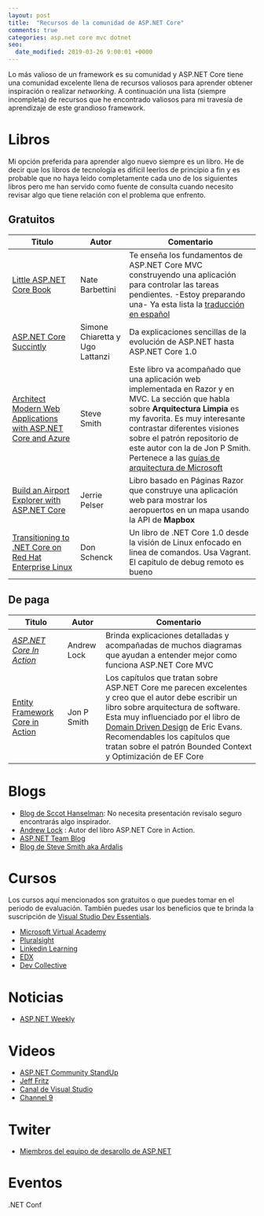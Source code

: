 ```yaml
---
layout: post
title:  "Recursos de la comunidad de ASP.NET Core"
comments: true
categories: asp.net core mvc dotnet 
seo:
  date_modified: 2019-03-26 9:00:01 +0000
---
```

Lo más valioso de un framework es su comunidad y ASP.NET Core tiene una comunidad excelente llena de recursos valiosos para aprender obtener inspiración o realizar *networking*. A continuación una lista (siempre incompleta) de recursos que he encontrado valiosos para mi travesía de aprendizaje de este grandioso framework.

# Libros

Mi opción preferida para aprender algo nuevo siempre es un libro. He de decir que los libros de tecnología es difícil leerlos de principio a fin y es probable que no haya leído completamente cada uno de los siguientes libros pero me han servido como fuente de consulta cuando necesito revisar algo que tiene relación con el problema que enfrento.

## Gratuitos

| Titulo                                                      | Autor         | Comentario      
| ------------------------------------------------------------| ------------- | ----------------
| [Little ASP.NET Core Book](https://recaffeinate.co/book/)   |Nate Barbettini| Te enseña los fundamentos de ASP.NET Core MVC construyendo una aplicación para controlar las tareas pendientes. -Estoy preparando una- Ya esta lista la [traducción en español](https://aspnetcoremaster.com/little-aspnetcore-book/)|
| [ASP.NET Core Succintly](https://www.syncfusion.com/ebooks/asp_net_core_succinctly)|Simone Chiaretta y Ugo Lattanzi | Da explicaciones sencillas de la evolución de ASP.NET  hasta ASP.NET Core 1.0 |
| [Architect Modern Web Applications with ASP.NET Core and Azure](https://dotnet.microsoft.com/learn/web/aspnet-architecture)|Steve Smith |Este libro va acompañado que una aplicación web implementada en Razor y en MVC. La sección que habla sobre **Arquitectura Limpia** es my favorita. Es muy interesante contrastar diferentes visiones sobre el patrón repositorio de este autor con la de Jon P Smith. Pertenece a las [guías de arquitectura de Microsoft](http://dot.net/architecture)|
| [Build an Airport Explorer with ASP.NET Core](https://www.jerriepelser.com/books/airport-explorer)|Jerrie Pelser | Libro basado en Páginas Razor que construye una aplicación web para mostrar los aeropuertos en un mapa usando la API de **Mapbox**|
| [Transitioning to .NET Core on Red Hat Enterprise Linux](https://developers.redhat.com/books/transitioning-net-core-red-hat-enterprise-linux/)|Don Schenck| Un libro de .NET Core 1.0 desde la visión de Linux enfocado en linea de comandos. Usa Vagrant. El capitulo de debug remoto es bueno|

## De paga

| Titulo                                                      | Autor         | Comentario      |
| ------------------------------------------------------------| ------------- | ----------------|
[*ASP.NET Core In Action*](https://www.manning.com/books/asp-net-core-in-action)|Andrew Lock|Brinda explicaciones detalladas y acompañadas de muchos diagramas que ayudan a entender mejor como funciona ASP.NET Core MVC|
[Entity Framework Core in Action ](https://www.manning.com/books/entity-framework-core-in-action)|Jon P Smith|Los capítulos que tratan sobre ASP.NET Core me parecen excelentes y creo que el autor debe escribir un libro sobre arquitectura de software. Esta muy influenciado por el libro de [Domain Driven Design](https://www.amazon.com.mx/Domain-Driven-Design-Tackling-Complexity-Software/dp/0321125215/ref=asc_df_0321125215/?tag=gledskshopmx-20&linkCode=df0&hvadid=295433315443&hvpos=1o1&hvnetw=g&hvrand=4347609638994032332&hvpone=&hvptwo=&hvqmt=&hvdev=c&hvdvcmdl=&hvlocint=&hvlocphy=9073925&hvtargid=pla-449269547899&psc=1) de Eric Evans. Recomendables los capítulos que tratan sobre el patrón Bounded Context y Optimización de EF Core


# Blogs

* [Blog de Sccot Hanselman](https://www.hanselman.com/blog/CategoryView.aspx?category=ASP.NET): No necesita presentación revisalo seguro encontrarás algo inspirador.
* [Andrew Lock](https://andrewlock.net/) : Autor del libro ASP.NET Core in Action.
* [ASP.NET Team Blog]()
* [Blog de Steve Smith aka Ardalis](https://ardalis.com/tag/asp-net-core)

# Cursos

Los cursos aquí mencionados son gratuitos o que puedes tomar en el periodo de evaluación. También puedes usar los beneficios que te brinda la suscripción de [Visual Studio Dev Essentials](https://visualstudio.microsoft.com/dev-essentials/).

* [Microsoft Virtual Academy](https://mva.microsoft.com/)
* [Pluralsight](https://www.pluralsight.com/)
* [Linkedin Learning](https://www.linkedin.com/learning/me)
* [EDX](https://www.edx.org/course?search_query=asp.net)
* [Dev Collective](https://developer.microsoft.com/en-us/collective/learning/courses)

# Noticias

* [ASP.NET Weekly](https://www.getrevue.co/profile/aspnetweekly)

# Videos

* [ASP.NET Community StandUp](https://live.asp.net/)
* [Jeff Fritz](https://www.twitch.tv/csharpfritz/videos)
* [Canal de Visual Studio](https://www.youtube.com/visualstudio)
* [Channel 9](https://channel9.msdn.com/)

# Twiter

* [Miembros del equipo de desarollo de ASP.NET](https://twitter.com/dotnet/lists/net-team-members/members?lang=es)

# Eventos

.NET Conf